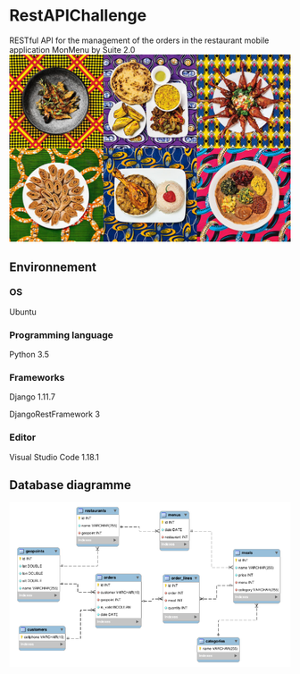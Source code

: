 # RestAPIChallenge
RESTful API for the management of the orders in the restaurant mobile application MonMenu by Suite 2.0
![](./food.jpg "Wallpaper")

## Environnement
### OS
Ubuntu

### Programming language
Python 3.5

### Frameworks
Django 1.11.7

DjangoRestFramework 3

### Editor
Visual Studio Code 1.18.1

## Database diagramme
![](./models.png "Database diagramme")